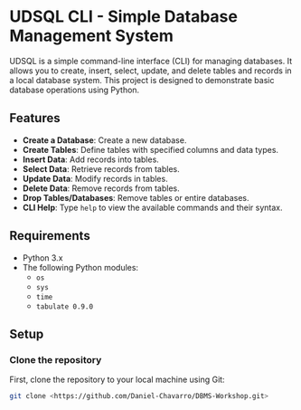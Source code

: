 # UDSQL CLI - Simple Database Management System

UDSQL is a simple command-line interface (CLI) for managing databases. It allows you to create, insert, select, update, and delete tables and records in a local database system. This project is designed to demonstrate basic database operations using Python.

## Features

- **Create a Database**: Create a new database.
- **Create Tables**: Define tables with specified columns and data types.
- **Insert Data**: Add records into tables.
- **Select Data**: Retrieve records from tables.
- **Update Data**: Modify records in tables.
- **Delete Data**: Remove records from tables.
- **Drop Tables/Databases**: Remove tables or entire databases.
- **CLI Help**: Type `help` to view the available commands and their syntax.

## Requirements

- Python 3.x
- The following Python modules:
  - `os`
  - `sys`
  - `time`
  - `tabulate 0.9.0`

## Setup

### Clone the repository

First, clone the repository to your local machine using Git:

```bash
git clone <https://github.com/Daniel-Chavarro/DBMS-Workshop.git>
